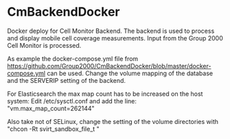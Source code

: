 # CmBackendDocker
Docker deploy for Cell Monitor Backend. The backend is used to process and display mobile cell coverage measurements.
Input from the Group 2000 Cell Monitor is processed.

As example the docker-compose.yml file from https://github.com/Group2000/CmBackendDocker/blob/master/docker-compose.yml can be used. Change the volume mapping of the database and the SERVERIP setting of the backend. 

For Elasticsearch the max map count has to be increased on the host system:
Edit /etc/sysctl.conf and add the line: "vm.max_map_count=262144"

Also take not of SELinux, change the setting of the volume directories with "chcon -Rt svirt_sandbox_file_t <directory>"
